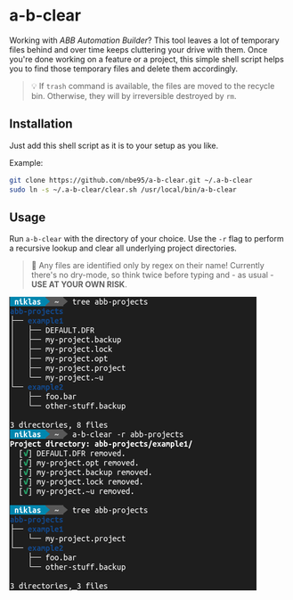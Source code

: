 # a-b-clear

Working with *ABB Automation Builder*? This tool leaves a lot of temporary files
behind and over time keeps cluttering your drive with them. Once you're
done working on a feature or a project, this simple shell script helps you to
find those temporary files and delete them accordingly.

> :bulb: If `trash` command is available, the files are moved to the recycle
bin. Otherwise, they will by irreversible destroyed by `rm`.

## Installation

Just add this shell script as it is to your setup as you like.

Example:

```sh
git clone https://github.com/nbe95/a-b-clear.git ~/.a-b-clear
sudo ln -s ~/.a-b-clear/clear.sh /usr/local/bin/a-b-clear
```

## Usage

Run `a-b-clear` with the directory of your choice. Use the `-r` flag to perform
a recursive lookup and clear all underlying project directories.

> :rotating_light: Any files are identified only by regex on their name!
Currently there's no dry-mode, so think twice before typing and - as usual -
**USE AT YOUR OWN RISK**.

![A nice screenshot](./doc/screenshot.png)
